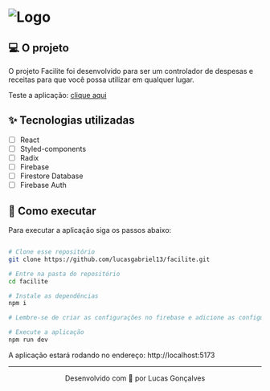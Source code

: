 # ![Logo](https://github.com/lucasgabriel13/facilite/assets/44211093/cfed3650-6bc9-49af-be0e-bb99f50546e1)

## 💻 O projeto
O projeto Facilite foi desenvolvido para ser um controlador de despesas e receitas para que você possa utilizar em qualquer lugar.

Teste a aplicação: [clique aqui](https://facilite.vercel.app/)

## ✨ Tecnologias utilizadas
- [ ] React
- [ ] Styled-components
- [ ] Radix
- [ ] Firebase
- [ ] Firestore Database
- [ ] Firebase Auth

## 🚀 Como executar

Para executar a aplicação siga os passos abaixo:

```bash

# Clone esse repositório
git clone https://github.com/lucasgabriel13/facilite.git

# Entre na pasta do repositório
cd facilite

# Instale as dependências
npm i

# Lembre-se de criar as configurações no firebase e adicione as configurações conforme o .env.example

# Execute a aplicação
npm run dev
```

A aplicação estará rodando no endereço: http://localhost:5173

---
<p align="center">Desenvolvido com 💜 por Lucas Gonçalves</p>
